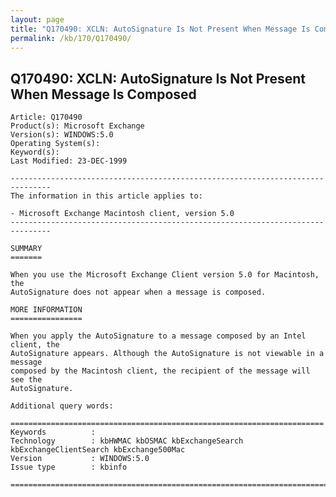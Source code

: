 ```yaml
---
layout: page
title: "Q170490: XCLN: AutoSignature Is Not Present When Message Is Composed"
permalink: /kb/170/Q170490/
---
```


## Q170490: XCLN: AutoSignature Is Not Present When Message Is Composed

	Article: Q170490
	Product(s): Microsoft Exchange
	Version(s): WINDOWS:5.0
	Operating System(s): 
	Keyword(s): 
	Last Modified: 23-DEC-1999
	
	-------------------------------------------------------------------------------
	The information in this article applies to:
	
	- Microsoft Exchange Macintosh client, version 5.0 
	-------------------------------------------------------------------------------
	
	SUMMARY
	=======
	
	When you use the Microsoft Exchange Client version 5.0 for Macintosh, the
	AutoSignature does not appear when a message is composed.
	
	MORE INFORMATION
	================
	
	When you apply the AutoSignature to a message composed by an Intel client, the
	AutoSignature appears. Although the AutoSignature is not viewable in a message
	composed by the Macintosh client, the recipient of the message will see the
	AutoSignature.
	
	Additional query words:
	
	======================================================================
	Keywords          :  
	Technology        : kbHWMAC kbOSMAC kbExchangeSearch kbExchangeClientSearch kbExchange500Mac
	Version           : WINDOWS:5.0
	Issue type        : kbinfo
	
	=============================================================================
	
